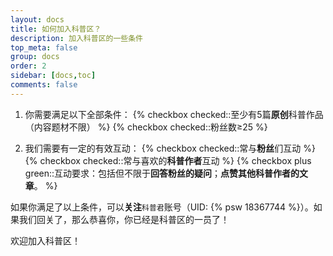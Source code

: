 ```yaml
---
layout: docs
title: 如何加入科普区？
description: 加入科普区的一些条件
top_meta: false
group: docs
order: 2
sidebar: [docs,toc]
comments: false
---
```

1. 你需要满足以下全部条件：
  {% checkbox checked::至少有5篇**原创**科普作品（内容题材不限） %}
  {% checkbox checked::粉丝数≥25 %}

2. 我们需要有一定的有效互动：
   {% checkbox checked::常与**粉丝**们互动 %}
   {% checkbox checked::常与喜欢的**科普作者**互动 %}
   {% checkbox plus green::互动要求：包括但不限于**回答粉丝的疑问**；**点赞其他科普作者的文章**。 %}

如果你满足了以上条件，可以**关注**`科普君`账号（UID: {% psw 18367744 %}）。如果我们回关了，那么恭喜你，你已经是科普区的一员了！

欢迎加入科普区！